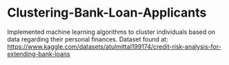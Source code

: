 # Clustering-Bank-Loan-Applicants
Implemented machine learning algorithms to cluster individuals based on data regarding their personal finances. Dataset found at: https://www.kaggle.com/datasets/atulmittal199174/credit-risk-analysis-for-extending-bank-loans
